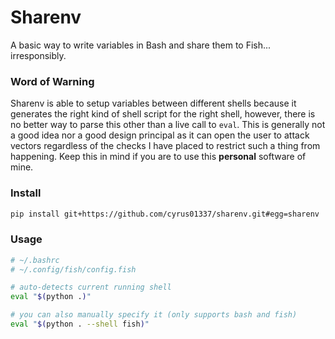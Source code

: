 # Sharenv
A basic way to write variables in Bash and share them to Fish... irresponsibly.

### Word of Warning
Sharenv is able to setup variables between different shells because it generates
the right kind of shell script for the right shell, however, there is no better
way to parse this other than a live call to `eval`. This is generally not a good
idea nor a good design principal as it can open the user to attack vectors
regardless of the checks I have placed to restrict such a thing from happening.
Keep this in mind if you are to use this **personal** software of mine.

### Install
```sh
pip install git+https://github.com/cyrus01337/sharenv.git#egg=sharenv
```

### Usage
```sh
# ~/.bashrc
# ~/.config/fish/config.fish

# auto-detects current running shell
eval "$(python .)"

# you can also manually specify it (only supports bash and fish)
eval "$(python . --shell fish)"
```
